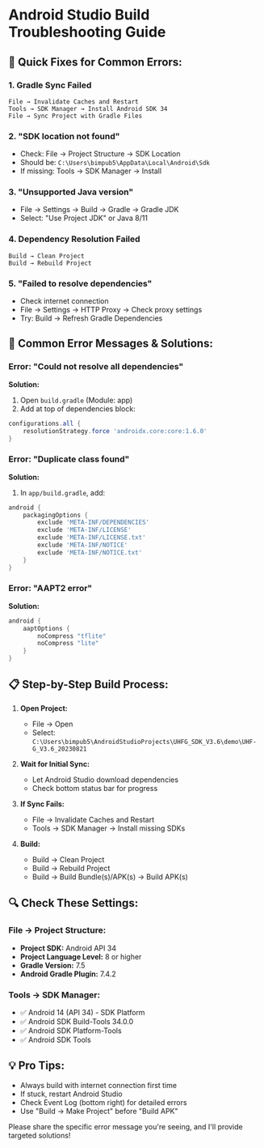 # Android Studio Build Troubleshooting Guide

## 🔧 Quick Fixes for Common Errors:

### 1. **Gradle Sync Failed**
```
File → Invalidate Caches and Restart
Tools → SDK Manager → Install Android SDK 34
File → Sync Project with Gradle Files
```

### 2. **"SDK location not found"**
- Check: File → Project Structure → SDK Location
- Should be: `C:\Users\bimpub5\AppData\Local\Android\Sdk`
- If missing: Tools → SDK Manager → Install

### 3. **"Unsupported Java version"**
- File → Settings → Build → Gradle → Gradle JDK
- Select: "Use Project JDK" or Java 8/11

### 4. **Dependency Resolution Failed**
```
Build → Clean Project
Build → Rebuild Project
```

### 5. **"Failed to resolve dependencies"**
- Check internet connection
- File → Settings → HTTP Proxy → Check proxy settings
- Try: Build → Refresh Gradle Dependencies

## 🚨 Common Error Messages & Solutions:

### Error: "Could not resolve all dependencies"
**Solution:**
1. Open `build.gradle` (Module: app)
2. Add at top of dependencies block:
```gradle
configurations.all {
    resolutionStrategy.force 'androidx.core:core:1.6.0'
}
```

### Error: "Duplicate class found"
**Solution:**
1. In `app/build.gradle`, add:
```gradle
android {
    packagingOptions {
        exclude 'META-INF/DEPENDENCIES'
        exclude 'META-INF/LICENSE'
        exclude 'META-INF/LICENSE.txt'
        exclude 'META-INF/NOTICE'
        exclude 'META-INF/NOTICE.txt'
    }
}
```

### Error: "AAPT2 error"
**Solution:**
```gradle
android {
    aaptOptions {
        noCompress "tflite"
        noCompress "lite"
    }
}
```

## 📋 Step-by-Step Build Process:

1. **Open Project:**
   - File → Open
   - Select: `C:\Users\bimpub5\AndroidStudioProjects\UHFG_SDK_V3.6\demo\UHF-G_V3.6_20230821`

2. **Wait for Initial Sync:**
   - Let Android Studio download dependencies
   - Check bottom status bar for progress

3. **If Sync Fails:**
   - File → Invalidate Caches and Restart
   - Tools → SDK Manager → Install missing SDKs

4. **Build:**
   - Build → Clean Project
   - Build → Rebuild Project
   - Build → Build Bundle(s)/APK(s) → Build APK(s)

## 🔍 Check These Settings:

### File → Project Structure:
- **Project SDK:** Android API 34
- **Project Language Level:** 8 or higher
- **Gradle Version:** 7.5
- **Android Gradle Plugin:** 7.4.2

### Tools → SDK Manager:
- ✅ Android 14 (API 34) - SDK Platform
- ✅ Android SDK Build-Tools 34.0.0
- ✅ Android SDK Platform-Tools
- ✅ Android SDK Tools

## 💡 Pro Tips:
- Always build with internet connection first time
- If stuck, restart Android Studio
- Check Event Log (bottom right) for detailed errors
- Use "Build → Make Project" before "Build APK"

Please share the specific error message you're seeing, and I'll provide targeted solutions!